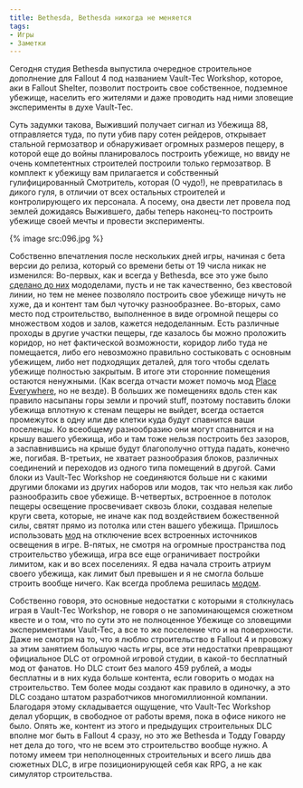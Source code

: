 ```yaml
---
title: Bethesda, Bethesda никогда не меняется
tags:
- Игры
- Заметки
---
```


Сегодня студия Bethesda выпустила очередное строительное дополнение для Fallout 4 под названием Vault-Tec Workshop, которое, аки в Fallout Shelter, позволит построить свое собственное, подземное убежище, населить его жителями и даже проводить над ними зловещие эксперименты в духе Vault-Tec.

Суть задумки такова, Выживший получает сигнал из Убежища 88, отправляется туда, по пути убив пару сотен рейдеров, открывает стальной гермозатвор и обнаруживает огромных размеров пещеру, в которой еще до войны планировалось построить убежище, но ввиду не очень компетентных строителей построили только гермозатвор. В комплект к убежищу вам прилагается и собственный гулифицированный Смотритель, которая (О чудо!), не превратилась в дикого гуля, в отличии от всех остальных строителей и контролирующего их персонала. А посему, она двести лет провела под землей дожидаясь Выжившего, дабы теперь наконец-то построить убежище своей мечты и провести эксперименты.

{% image src:096.jpg %}

Собственно впечатления после нескольких дней игры, начиная с бета версии до релиза, который со времени беты от 19 числа никак не изменился: Во-первых, как и всегда у Bethesda, все это уже было [сделано до них][1] мододелами, пусть и не так качественно, без квестовой линии, но тем не менее позволяло построить свое убежище ничуть не хуже, да и контент там был чуточку разнообразнее. Во-вторых, само место под строительство, выполненное в виде огромной пещеры со множеством ходов и залов, кажется недоделанным. Есть различные проходы в другие участки пещеры, где казалось бы можно проложить коридор, но нет фактической возможности, коридор либо туда не помещается, либо его невозможно правильно состыковать с основным убежищем, либо нет подходящих деталей, для того чтобы сделать убежище полностью закрытым. В итоге эти сторонние помещения остаются ненужными. (Как всегда отчасти может помочь мод [Place Everywhere][2], но не везде). В больших же помещениях вдоль стен как правило насыпаны горы земли и прочий stuff, поэтому поставить блоки убежища вплотную к стенам пещеры не выйдет, всегда остается промежуток в одну или две клетки куда будут спавнится ваши поселенцы. Ко всеобщему разнообразию они могут спавнится и на крышу вашего убежища, ибо и там тоже нельзя построить без зазоров, а заспавнившись на крыше будут благополучно оттуда падать, конечно же, погибая. В-третьих, не хватает разнообразия блоков, различных соединений и переходов из одного типа помещений в другой. Сами блоки из Vault-Tec Workshop не соединяются больше ни с какими другими блоками из других наборов или модов, так что нельзя как либо разнообразить свое убежище. В-четвертых, встроенное в потолок пещеры освещение просвечивает сквозь блоки, создавая нелепые круги света, которые, не иначе как под воздействием божественной силы, святят прямо из потолка или стен вашего убежища. Пришлось использовать [мод][3] на отключение всех встроенных источников освещения в игре. В-пятых, не смотря на огромные пространства под строительство убежища, игра все еще ограничивает постройки лимитом, как и во всех поселениях. Я едва начала строить атриум своего убежища, как лимит был превышен и я не смогла больше строить вообще ничего. Как всегда проблема решилась [модом][4].

Собственно говоря, это основные недостатки с которыми я столкнулась играя в Vault-Tec Workshop, не говоря о не запоминающемся сюжетном квесте и о том, что по сути это не полноценное Убежище со зловещими экспериментами Vault-Tec, а все то же поселение что и на поверхности. Даже не смотря на то, что я люблю строительство в Fallout 4 и провожу за этим занятием большую часть игры, все эти недостатки превращают официальное DLC от огромной игровой студии, в какой-то бесплатный мод от фанатов. Но DLC стоит без малого 459 рублей, а моды бесплатны и в них куда больше контента, если говорить о модах на строительство. Тем более моды создают как правило в одиночку, а это DLC создано штатом разработчиков многомиллионной компании. Благодаря этому складывается ощущение, что Vault-Tec Workshop делал уборщик, в свободное от работы время, пока в офисе никого не было. Опять же, контент из этого и предыдущих строительных DLC вполне мог быть в Fallout 4 сразу, но это же Bethesda и Тодду Говарду нет дела до того, что не всем это строительство вообще нужно. А потому имеем три неполноценных строительных и всего лишь два сюжетных DLC, в игре позиционирующей себя как RPG, а не как симулятор строительства.

[1]:    http://www.nexusmods.com/fallout4/mods/10603/?
[2]:    http://www.nexusmods.com/fallout4/mods/9424/?
[3]:    http://www.nexusmods.com/fallout4/mods/11076/?
[4]:    http://www.nexusmods.com/fallout4/mods/11076/?